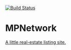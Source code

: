 [![Build Status](https://api.travis-ci.com/pmarreck/mpnetwork.svg?token=QqV3SFCnfbtpYfy8sVxn&branch=master)](https://travis-ci.com/pmarreck/mpnetwork/)

# MPNetwork

[A little real-estate listing site.](https://www.mpwrealestateboard.network)
